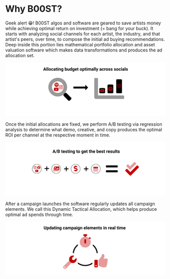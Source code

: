 # Why B00ST?

Geek alert 😁! B00ST algos and software are geared to save artists money while achieving optimal return on investment \(= bang for your buck\). It starts with analyzing social channels for each artist, the industry, and that artist's peers, over time, to compose the initial ad buying recommendations. Deep inside this portion lies mathematical portfolio allocation and asset valuation software which makes data transformations and produces the ad allocation set.

![](../../.gitbook/assets/portfolio-allocation-_socials%20%284%29.png)

Once the initial allocations are fixed, we perform A/B testing via regression analysis to determine what demo, creative, and copy produces the optimal ROI per channel at the respective moment in time.

![](../../.gitbook/assets/a-b-testing-for-faq%20%283%29.png)

After a campaign launches the software regularly updates all campaign elements. We call this Dynamic Tactical Allocation, which helps produce optimal ad spends through time.

![](../../.gitbook/assets/campaigns-elements-are-updated-in-real-time-faq%20%283%29.png)

